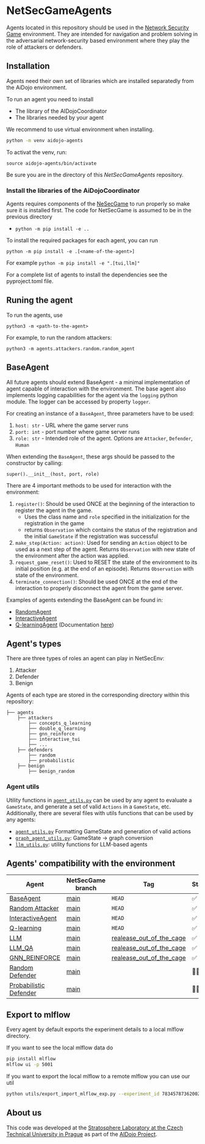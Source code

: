 # NetSecGameAgents
Agents located in this repository should be used in the [Network Security Game](https://github.com/stratosphereips/NetSecGame) environment. They are intended for navigation and problem solving in the adversarial network-security based environment where they play the role of attackers or defenders.

## Installation
Agents need their own set of libraries which are installed separatedly from the AiDojo environment.

To run an agent you need to install
- The library of the AIDojoCoordinator
- The libraries needed by your agent

We recommend to use virtual environment when installing.

```bash
python -m venv aidojo-agents
```

To activat the venv, run:
```
source aidojo-agents/bin/activate
```

Be sure you are in the directory of this _NetSecGameAgents_ repository.

### Install the libraries of the AiDojoCoordinator
Agents requires components of the [NeSecGame](https://github.com/stratosphereips/NetSecGame) to run properly so make sure it is installed first.
The code for NetSecGame is assumed to be in the previous directory

- `python -m pip install -e ..`

To install the required packages for each agent, you can run 
```
python -m pip install -e .[<name-of-the-agent>] 
```

For example `python -m pip install -e ".[tui,llm]"`

For a complete list of agents to install the dependencies see the pyproject.toml file.


## Runing the agent
To run the agents, use
```
python3 -m <path-to-the-agent>
```
For example, to run the random attackers:
```
python3 -m agents.attackers.random.random_agent
```
## BaseAgent
All future agents should extend BaseAgent - a minimal implementation of agent capable of interaction with the environment. The base agent also implements logging capabilities for the agent via the `logging` python module. The logger can be accessed by property `logger`.

For creating an instance of a `BaseAgent`, three parameters have to be used:
1. `host: str` - URL where the game server runs
2. `port: int` - port number where game server runs
3. `role: str` - Intended role of the agent. Options are `Attacker`, `Defender`, `Human`

When extending the `BaseAgent`, these args should be passed to the constructor by calling:
```
super().__init__(host, port, role)
```

There are 4 important methods to be used for interaction with the environment:

1. `register()`: Should be used ONCE at the beginning of the interaction to register the agent in the game. 
    - Uses the class name and `role` specified in the initialization for the registration in the game
    - returns `Observation` which contains the status of the registration and the initial `GameState` if the registration was successful
2. `make_step(Action: action)`: Used for sending an `Action` object to be used as a next step of the agent. Returns `Observation` with new state of the environment after the action was applied.
3. `request_game_reset()`: Used to RESET the state of the environment to its initial position (e.g. at the end of an episode). Returns `Observation` with state of the environment.
4. `terminate_connection()`: Should be used ONCE at the end of the interaction to properly disconnect the agent from the game server. 

Examples of agents extending the BaseAgent can be found in:
- [RandomAgent](./agents/attackers/random/random_agent.py)
- [InteractiveAgent](./agents/attackers/interactive_tui/interactive_tui.py)
- [Q-learningAgent](./agents/attackers/q_learning/q_agent.py) (Documentation [here](./docs/q-learning.md))

## Agent's types
There are three types of roles an agent can play in NetSecEnv:
1. Attacker
2. Defender
3. Benign

Agents of each type are stored in the corresponding directory within this repository:
```
├── agents
    ├── attackers
        ├── concepts_q_learning
        ├── double_q_learning
        ├── gnn_reinforce
        ├── interactive_tui
        ├── ...
    ├── defenders
        ├── random
        ├── probabilistic
    ├── benign
        ├── benign_random
```

### Agent utils
Utility functions in [`agent_utils.py`](./agents/agent_utils.py) can be used by any agent to evaluate a `GameState`, and generate a set of valid `Actions` in a `GameState`, etc. 
Additionally, there are several files with utils functions that can be used by any agents:
- [`agent_utils.py`](./agents/agent_utils.py) Formatting GameState and generation of valid actions
- [`graph_agent_utils.py`](./agents/graph_agent_utils.py): GameState -> graph conversion
- [`llm_utils.py`](./agents/llm_utils.py): utility functions for LLM-based agents

## Agents' compatibility with the environment

| Agent | NetSecGame branch | Tag| Status |
| ----- |-----| ---- | ---- |
|[BaseAgent](./agents/base_agent.py) | [main](https://github.com/stratosphereips/NetSecGame/tree/main) | `HEAD`| ✅ |
|[Random Attacker](./agents/random/random_agent.py) | [main](https://github.com/stratosphereips/NetSecGame/tree/main) | `HEAD`| ✅ |
|[InteractiveAgent](./agents/interactive_tui/interactive_tui.py) | [main](https://github.com/stratosphereips/NetSecGame/tree/main) | `HEAD`| ✅ |
|[Q-learning](./agents/q_learning/q_agent.py) | [main](https://github.com/stratosphereips/NetSecGame/tree/main) | `HEAD`| ✅ |
|[LLM](./agents/llm/llm_agent.py)| [main](https://github.com/stratosphereips/NetSecGame/tree/main) | [realease_out_of_the_cage](https://github.com/stratosphereips/NetSecGame/tree/release_out_of_cage)| ✅ |
|[LLM_QA](./agents/llm_qa/llm_agent_qa.py)| [main](https://github.com/stratosphereips/NetSecGame/tree/main) | [realease_out_of_the_cage](https://github.com/stratosphereips/NetSecGame/tree/release_out_of_cage)| ✅ |
|[GNN_REINFORCE](./agents/llm_qa/llm_agent_qa.py)| [main](https://github.com/stratosphereips/NetSecGame/tree/main) | [realease_out_of_the_cage](https://github.com/stratosphereips/NetSecGame/tree/release_out_of_cage)| ✅ |
|[Random Defender](./agents/defenders/random/random_agent.py)| [main](https://github.com/stratosphereips/NetSecGame/tree/main) | | 👷🏼‍♀️ |
|[Probabilistic Defender](./agents/defenders/probabilistic/probabilistic_agent.py)| [main](https://github.com/stratosphereips/NetSecGame/tree/main) | | 👷🏼‍♀️ |

## Export to mlflow

Every agent by default exports the experiment details to a local mlflow directory.

If you want to see the local mlflow data do

```bash
pip install mlflow
mlflow ui -p 5001
```

If you want to export the local mlflow to a remote mlflow you can use our util 

```bash
python utils/export_import_mlflow_exp.py --experiment_id 783457873620024898 --run_id 5f2e4a205b7745259a4ddedc12d71a74 --remote_mlflow_url http://127.0.0.1:8000 --mlruns_dir ./mlruns
```

## About us
This code was developed at the [Stratosphere Laboratory at the Czech Technical University in Prague](https://www.stratosphereips.org/) as part of the [AIDojo Project](https://www.stratosphereips.org/ai-dojo).
